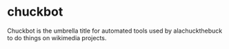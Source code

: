 # chuckbot
Chuckbot is the umbrella title for automated tools used by alachuckthebuck to do things on wikimedia projects.
